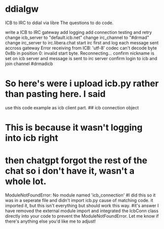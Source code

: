 # ddialgw
ICB to IRC to ddial via libre
The questions to do code.

write a ICB to IRC gateway
add logging
add connection testing and retry
change icb_server to "default.icb.net"
change irc_channel to "#drmad"
change irc_server to irc.libera.chat
start irc first and log each message sent accross gateway
Error receiving from ICB: 'utf-8' codec can't decode byte 0x8b in position 0: invalid start byte. Reconnecting...
confirm nickname is set on icb server and message is sent to irc server
confirm login to icb and join channel #drmadicb
# So here's were i upload icb.py rather than pasting here. I said
use this code example as icb client part.  ## icb connection object
# This is because it wasn't logging into icb right
# then chatgpt forgot the rest of the chat so i don't have it, wasn't a whole lot.
ModuleNotFoundError: No module named 'icb_connection'
#I did this so it was in a seperate file and didn't import icb.py cause of matching code.
it imported it, but this isn't everything but should work this way.
#it's answer I have removed the external module import and integrated the IcbConn class directly into your code to prevent the ModuleNotFoundError. Let me know if there's anything else you'd like me to adjust!
